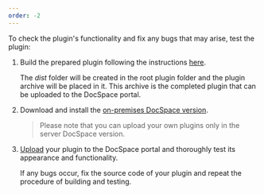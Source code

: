 ```yaml
---
order: -2
---
```


To check the plugin's functionality and fix any bugs that may arise, test the plugin:

1. Build the prepared plugin following the instructions [here](../../Building%20Plugin/index.md).

   The *dist* folder will be created in the root plugin folder and the plugin archive will be placed in it. This archive is the completed plugin that can be uploaded to the DocSpace portal.

2. Download and install the [on-premises DocSpace version](https://www.onlyoffice.com/download-docspace.aspx?from=downloadintegrationmenu#docspace-enterprise).

   > Please note that you can upload your own plugins only in the server DocSpace version.

3. [Upload](../../Adding%20Plugin/index.md#uploading-plugins) your plugin to the DocSpace portal and thoroughly test its appearance and functionality.

   If any bugs occur, fix the source code of your plugin and repeat the procedure of building and testing.
